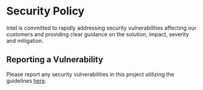 # Security Policy
Intel is committed to rapidly addressing security vulnerabilities affecting our customers and providing clear guidance on the solution, impact, severity and mitigation.

## Reporting a Vulnerability
Please report any security vulnerabilities in this project utilizing the guidelines [here](https://www.intel.com/content/www/us/en/security-center/vulnerability-handling-guidelines.html).

